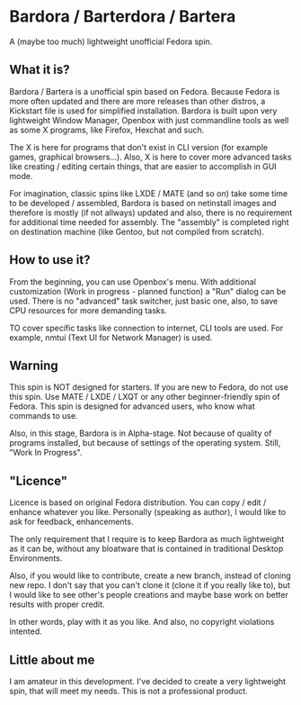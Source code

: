 # Bardora / Barterdora / Bartera
A (maybe too much) lightweight unofficial Fedora spin.

## What it is?

Bardora / Bartera is a unofficial spin based on Fedora. Because Fedora is more often updated and there are more releases than other distros, a Kickstart file is used for simplified installation. Bardora is built upon very lightweight Window Manager, Openbox with just commandline tools as well as some X programs, like Firefox, Hexchat and such.

The X is here for programs that don't exist in CLI version (for example games, graphical browsers...). Also, X is here to cover more advanced tasks like creating / editing certain things, that are easier to accomplish in GUI mode.

For imagination, classic spins like LXDE / MATE (and so on) take some time to be developed / assembled, Bardora is based on netinstall images and therefore is mostly (if not allways) updated and also, there is no requirement for additional time needed for assembly. The "assembly" is completed right on destination machine (like Gentoo, but not compiled from scratch).

## How to use it?

From the beginning, you can use Openbox's menu. With additional customization (Work in progress - planned function) a "Run" dialog can be used. There is no "advanced" task switcher, just basic one, also, to save CPU resources for more demanding tasks.

TO cover specific tasks like connection to internet, CLI tools are used. For example, nmtui (Text UI for Network Manager) is used.

## Warning

This spin is NOT designed for starters. If you are new to Fedora, do not use this spin. Use MATE / LXDE / LXQT or any other beginner-friendly spin of Fedora. This spin is designed for advanced users, who know what commands to use.

Also, in this stage, Bardora is in Alpha-stage. Not because of quality of programs installed, but because of settings of the operating system. Still, "Work In Progress".

## "Licence"

Licence is based on original Fedora distribution. You can copy / edit / enhance whatever you like. Personally (speaking as author), I would like to ask for feedback, enhancements.

The only requirement that I require is to keep Bardora as much lightweight as it can be, without any bloatware that is contained in traditional Desktop Environments.

Also, if you would like to contribute, create a new branch, instead of cloning new repo. I don't say that you can't clone it (clone it if you really like to), but I would like to see other's people creations and maybe base work on better results with proper credit.

In other words, play with it as you like. And also, no copyright violations intented.

## Little about me

I am amateur in this development. I've decided to create a very lightweight spin, that will meet my needs. This is not a professional product.
